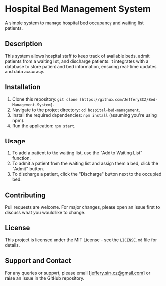 # Hospital Bed Management System

A simple system to manage hospital bed occupancy and waiting list patients.

## Description

This system allows hospital staff to keep track of available beds, admit patients from a waiting list, and discharge patients. It integrates with a database to store patient and bed information, ensuring real-time updates and data accuracy.

## Installation

1. Clone this repository: `git clone [https://github.com/JefferySCZ/Bed-Management-System]`.
2. Navigate to the project directory: `cd hospital-bed-management`.
3. Install the required dependencies: `npm install` (assuming you're using npm).
4. Run the application: `npm start`.

## Usage

1. To add a patient to the waiting list, use the "Add to Waiting List" function.
2. To admit a patient from the waiting list and assign them a bed, click the "Admit" button.
3. To discharge a patient, click the "Discharge" button next to the occupied bed.

## Contributing

Pull requests are welcome. For major changes, please open an issue first to discuss what you would like to change.

## License

This project is licensed under the MIT License - see the `LICENSE.md` file for details.

## Support and Contact

For any queries or support, please email [jeffery.sim.cz@gmail.com] or raise an issue in the GitHub repository.
